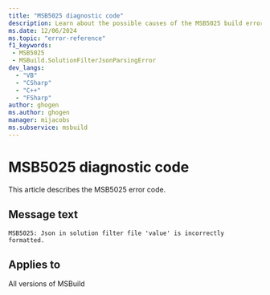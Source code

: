 ```yaml
---
title: "MSB5025 diagnostic code"
description: Learn about the possible causes of the MSB5025 build error, and get troubleshooting tips.
ms.date: 12/06/2024
ms.topic: "error-reference"
f1_keywords:
 - MSB5025
 - MSBuild.SolutionFilterJsonParsingError
dev_langs:
  - "VB"
  - "CSharp"
  - "C++"
  - "FSharp"
author: ghogen
ms.author: ghogen
manager: mijacobs
ms.subservice: msbuild
---
```


# MSB5025 diagnostic code

<!-- :::ErrorDefinitionDescription::: -->
<!-- :::editable-content name="introDescription"::: -->
This article describes the MSB5025 error code.
<!-- :::editable-content-end::: -->

## Message text

`MSB5025: Json in solution filter file 'value' is incorrectly formatted.`

<!-- :::editable-content name="postOutputDescription"::: -->
<!--
{StrBegin="MSB5025: "}UE: The solution filename is provided separately to loggers.
-->
<!-- :::editable-content-end::: -->
<!-- :::ErrorDefinitionDescription-end::: -->

## Applies to

All versions of MSBuild
